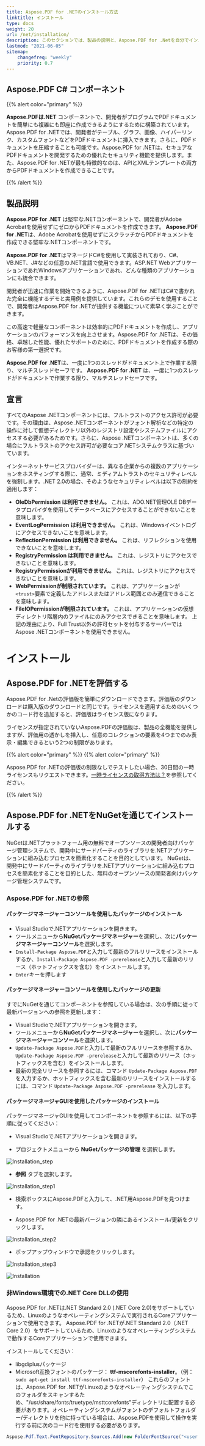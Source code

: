 ```yaml
---
title: Aspose.PDF for .NETのインストール方法
linktitle: インストール
type: docs
weight: 20
url: /net/installation/
description: このセクションでは、製品の説明と、Aspose.PDF for .Netを自分でインストールする方法、またNuGetを使用する方法について説明します。
lastmod: "2021-06-05"
sitemap:
    changefreq: "weekly"
    priority: 0.7
---
```


## Aspose.PDF C# コンポーネント

{{% alert color="primary" %}}

**Aspose.PDFは.NET** コンポーネントで、開発者がプログラムでPDFドキュメントを簡単にも複雑にも即座に作成できるようにするために構築されています。Aspose.PDF for .NETでは、開発者がテーブル、グラフ、画像、ハイパーリンク、カスタムフォントなどをPDFドキュメントに挿入できます。さらに、PDFドキュメントを圧縮することも可能です。Aspose.PDF for .NETは、セキュアなPDFドキュメントを開発するための優れたセキュリティ機能を提供します。また、Aspose.PDF for .NETが最も特徴的なのは、APIとXMLテンプレートの両方からPDFドキュメントを作成できることです。

{{% /alert %}}

## 製品説明

**Aspose.PDF for .NET** は堅牢な.NETコンポーネントで、開発者がAdobe Acrobatを使用せずにゼロからPDFドキュメントを作成できます。
**Aspose.PDF for .NET**は、Adobe Acrobatを使用せずにスクラッチからPDFドキュメントを作成できる堅牢な.NETコンポーネントです。

**Aspose.PDF for .NET**はマネージドC#を使用して実装されており、C#、VB.NET、J#などの任意の.NET言語で使用できます。ASP.NET WebアプリケーションであれWindowsアプリケーションであれ、どんな種類のアプリケーションにも統合できます。

開発者が迅速に作業を開始できるように、Aspose.PDF for .NETはC#で書かれた完全に機能するデモと実用例を提供しています。これらのデモを使用することで、開発者はAspose.PDF for .NETが提供する機能について素早く学ぶことができます。

この高速で軽量なコンポーネントは効率的にPDFドキュメントを作成し、アプリケーションのパフォーマンスを向上させます。Aspose.PDF for .NETは、その価格、卓越した性能、優れたサポートのために、PDFドキュメントを作成する際のお客様の第一選択です。

**Aspose.PDF for .NET**は、一度に1つのスレッドがドキュメント上で作業する限り、マルチスレッドセーフです。
**Aspose.PDF for .NET** は、一度に1つのスレッドがドキュメントで作業する限り、マルチスレッドセーフです。

## 宣言

すべてのAspose .NETコンポーネントには、フルトラストのアクセス許可が必要です。その理由は、Aspose .NETコンポーネントがフォント解析などの特定の操作に対して仮想ディレクトリ以外のレジストリ設定やシステムファイルにアクセスする必要があるためです。さらに、Aspose .NETコンポーネントは、多くの場合にフルトラストのアクセス許可が必要なコア.NETシステムクラスに基づいています。

インターネットサービスプロバイダーは、異なる企業からの複数のアプリケーションをホスティングする際に、通常、ミディアムトラストのセキュリティレベルを強制します。.NET 2.0の場合、そのようなセキュリティレベルは以下の制約を適用します：

- **OleDbPermission は利用できません。** これは、ADO.NET管理OLE DBデータプロバイダを使用してデータベースにアクセスすることができないことを意味します。
- **EventLogPermission は利用できません。** これは、Windowsイベントログにアクセスできないことを意味します。
- **ReflectionPermission は利用できません。** これは、リフレクションを使用できないことを意味します。
- **RegistryPermission は利用できません。** これは、レジストリにアクセスできないことを意味します。
- **RegistryPermissionが利用できません。** これは、レジストリにアクセスできないことを意味します。
- **WebPermissionが制限されています。** これは、アプリケーションが`<trust>`要素で定義したアドレスまたはアドレス範囲とのみ通信できることを意味します。
- **FileIOPermissionが制限されています。** これは、アプリケーションの仮想ディレクトリ階層内のファイルにのみアクセスできることを意味します。
上記の理由により、Full Trust以外の許可セットを付与するサーバーではAspose .NETコンポーネントを使用できません。

# インストール

## Aspose.PDF for .NETを評価する

Aspose.PDF for .Netの評価版を簡単にダウンロードできます。評価版のダウンロードは購入版のダウンロードと同じです。ライセンスを適用するためのいくつかのコード行を追加すると、評価版はライセンス版になります。

ライセンスが指定されていないAspose.PDFの評価版は、製品の全機能を提供しますが、評価用の透かしを挿入し、任意のコレクションの要素を4つまでのみ表示・編集できるという2つの制限があります。

{{% alert color="primary" %}}
{{% alert color="primary" %}}

Aspose.PDF for .NETの評価版の制限なしでテストしたい場合、30日間の一時ライセンスもリクエストできます。[一時ライセンスの取得方法は？](https://purchase.aspose.com/temporary-license)を参照してください。

{{% /alert %}}

## Aspose.PDF for .NETをNuGetを通じてインストールする

NuGetは.NETプラットフォーム用の無料でオープンソースの開発者向けパッケージ管理システムで、開発中にサードパーティのライブラリを.NETアプリケーションに組み込むプロセスを簡素化することを目的としています。
NuGetは、開発中にサードパーティのライブラリを.NETアプリケーションに組み込むプロセスを簡素化することを目的とした、無料のオープンソースの開発者向けパッケージ管理システムです。

### Aspose.PDF for .NETの参照

#### パッケージマネージャーコンソールを使用したパッケージのインストール

- Visual Studioで.NETアプリケーションを開きます。
- ツールメニューから**NuGetパッケージマネージャー**を選択し、次に**パッケージマネージャーコンソール**を選択します。
- `Install-Package Aspose.PDF`と入力して最新のフルリリースをインストールするか、`Install-Package Aspose.PDF -prerelease`と入力して最新のリリース（ホットフィックスを含む）をインストールします。
- `Enter`キーを押します

#### パッケージマネージャーコンソールを使用したパッケージの更新

すでにNuGetを通じてコンポーネントを参照している場合は、次の手順に従って最新バージョンへの参照を更新します：

- Visual Studioで.NETアプリケーションを開きます。
- ツールメニューから**NuGetパッケージマネージャー**を選択し、次に**パッケージマネージャーコンソール**を選択します。
- `Update-Package Aspose.PDF`と入力して最新のフルリリースを参照するか、`Update-Package Aspose.PDF -prerelease`と入力して最新のリリース（ホットフィックスを含む）をインストールします。
- 最新の完全リリースを参照するには、コマンド `Update-Package Aspose.PDF` を入力するか、ホットフィックスを含む最新のリリースをインストールするには、コマンド `Update-Package Aspose.PDF -prerelease` を入力します。

#### パッケージマネージャGUIを使用したパッケージのインストール

パッケージマネージャGUIを使用してコンポーネントを参照するには、以下の手順に従ってください：

- Visual Studioで.NETアプリケーションを開きます。

- プロジェクトメニューから **NuGetパッケージの管理** を選択します。

![Installation_step](../images/install_step.png)

- **参照** タブを選択します。

![Installation_step1](../images/install_step1.png)

- 検索ボックスにAspose.PDFと入力して、.NET用Aspose.PDFを見つけます。

- Aspose.PDF for .NETの最新バージョンの隣にあるインストール/更新をクリックします。

![Installation_step2](../images/install_step2.png)

- ポップアップウィンドウで承認をクリックします。

![Installation_step3](../images/install_step3.png)

![Installation](../images/install.gif)

### 非Windows環境での.NET Core DLLの使用

Aspose.PDF for .NETは.NET Standard 2.0 (.NET Core 2.0)をサポートしているため、Linuxのようなオペレーティングシステムで実行されるCoreアプリケーションで使用できます。
Aspose.PDF for .NETが.NET Standard 2.0（.NET Core 2.0）をサポートしているため、Linuxのようなオペレーティングシステムで動作するCoreアプリケーションで使用できます。

インストールしてください：

- libgdiplusパッケージ
- Microsoft互換フォントのパッケージ： **ttf-mscorefonts-installer**。（例：`sudo apt-get install ttf-mscorefonts-installer`）
これらのフォントは、Aspose.PDF for .NETがLinuxのようなオペレーティングシステムでこのフォルダをスキャンするため、"/usr/share/fonts/truetype/msttcorefonts"ディレクトリに配置する必要があります。オペレーティングシステムがフォントのデフォルトフォルダー/ディレクトリを他に持っている場合は、Aspose.PDFを使用して操作を実行する前に次のコード行を使用する必要があります。

```csharp
Aspose.Pdf.Text.FontRepository.Sources.Add(new FolderFontSource("<user's path to ms fonts>"));
```
